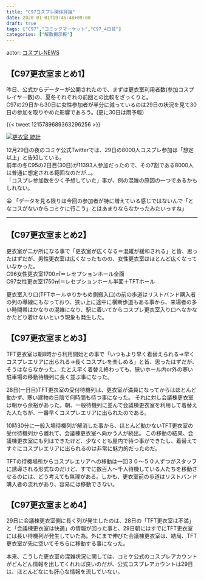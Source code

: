 ```yaml
---
title: "C97コスプレ関係評論"
date: 2020-01-01T19:45:48+09:00
draft: true
tags: ["C97","コミックマーケット","C97_4日目"]
categories: ["解散掲示板"]
---
```


actor: [コスプレNEWS](https://twitter.com/cosplay_news01)

## 【C97更衣室まとめ1】 

昨日、公式からデーターが公開されたので、まずは更衣室利用者数(参加コスプレイヤー数)の、夏冬それぞれの前回との比較をざっくりと。  
C97の29日から30日に女性参加者が半分に減っているのは29日の状況を見て30日の参加を取りやめた影響であろう。(更に30日は雨予報)

{{< tweet 1215789689363296256 >}}

[![更衣室 統計](https://i.imgur.com/Zgv3vKe.png)](https://i.imgur.com/Zgv3vKe.png)

12月29日の夜のコミケ公式Twitterでは、29日の8000人コスプレ参加は「想定以上」と告知している。  
前年の冬C95の2日目(30日)が11393人参加だったので、その7割である8000人は普通に想定される範囲なのだが…。  
「コスプレ参加数を少く予想していた」事が、例の混雑の原因の一つであるかもしれない。

😀 「データを見る限りは今回の参加者が特に増えている感じではないんで「となコスがないからコミケに行こう」とはあまりならなかったみたいっすね」

---

## 【C97更衣室まとめ2】

更衣室が二か所になる事で「更衣室が広くなる＝混雑が緩和される」と皆、思ったはずだが、男性更衣室は広くなったものの、女性更衣室はほとんど広くなっていなかった。  
C96女性更衣室1700㎡＝レセプションホール全面  
C97女性更衣室1750㎡＝レセプションホール半面＋TFTホール

更衣室入り口(TFTホールゆりかもめ側搬入口)の前の歩道はリストバンド購入者の列の導線にもなっており、狭い上に途中に横断歩道もある事から、来場者の多い時間帯はかなりの混雑になり、駅に着いてからコスプレ更衣室入り口へなかなかたどり着けないという現象も発生した。

## 【C97更衣室まとめ3】
TFT更衣室は朝8時から利用開始との事で「いつもより早く着替えられる→早くコスプレエリアに出られる→長くコスプレを楽しめる」と皆、思ったはずだが、そうはならなかった。
たとえ早く着替え終わっても、狭いホール内or外の寒い駐車場の移動待機列に長く並ぶ事になった。

28日(一日目)TFT更衣室の受付待機列は、更衣室が満員になってからはほとんど動かず、寒い建物の日陰で何時間も待つ事になった。
それに対し会議棟更衣室は朝から余裕があった。朝、一般待機列に並んで会議棟更衣室を利用して着替えた人たちが、一番早くコスプレエリアに出られたのである。

10時30分に一般入場待機列が解消した事から、ほとんど動かないTFT更衣室の受付待機列から離れて、会議棟更衣室へ向かう人が続出。
この移動の結果、会議棟更衣室にも列はできたけど、少なくとも屋内で待つ事ができたし、着替えてすぐにコスプレエリアに出られるのは非常に魅力的だったのだ。

TFTの待機場所からコスプレエリアへの移動は一回３０～５０人ずつがスタッフに誘導される形式なのだけど、すでに数百人～千人待機している人たちを移動させるのには、どう考えても無理がある。しかも、更衣室前の歩道はリストバンド購入者の流れがあり、容易には移動できない。

## 【C97更衣室まとめ4】

29日に会議棟更衣室側に長く列が発生したのは、28日の「TFT更衣室は不満」と「会議棟更衣室は快適」の情報が回った事と、29日朝にはすでにTFT更衣室には長い待機列が発生していた為。外にまで伸びた会議棟更衣室は、結局、TFT更衣室が先に空いてそちらに移動する事になった。

本来、こうした更衣室の混雑状況に関しては、コミケ公式のコスプレアカウントがどんどん情報を出してくれれば良いのだが、公式コスプレアカウントは29日は、ほとんどなにも肝心な情報を流していない。